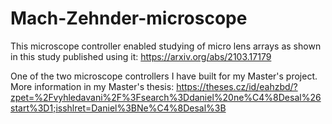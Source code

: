 # Mach-Zehnder-microscope

This microscope controller enabled studying of micro lens arrays as shown in this study published using it: https://arxiv.org/abs/2103.17179

One of the two microscope controllers I have built for my Master's project.
More information in my Master's thesis: https://theses.cz/id/eahzbd/?zpet=%2Fvyhledavani%2F%3Fsearch%3Ddaniel%20ne%C4%8Desal%26start%3D1;isshlret=Daniel%3BNe%C4%8Desal%3B
